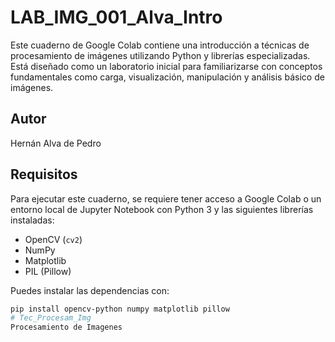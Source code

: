 # LAB_IMG_001_Alva_Intro

Este cuaderno de Google Colab contiene una introducción a técnicas de procesamiento de imágenes utilizando Python y librerías especializadas. Está diseñado como un laboratorio inicial para familiarizarse con conceptos fundamentales como carga, visualización, manipulación y análisis básico de imágenes.

## Autor

Hernán Alva de Pedro

## Requisitos

Para ejecutar este cuaderno, se requiere tener acceso a Google Colab o un entorno local de Jupyter Notebook con Python 3 y las siguientes librerías instaladas:

- OpenCV (`cv2`)
- NumPy
- Matplotlib
- PIL (Pillow)

Puedes instalar las dependencias con:

```bash
pip install opencv-python numpy matplotlib pillow
# Tec_Procesam_Img
Procesamiento de Imagenes
